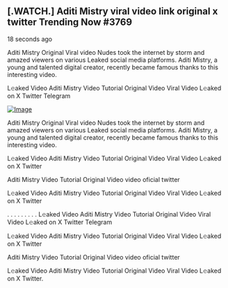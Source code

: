 ## [.WATCH.] Aditi Mistry viral video link original x twitter Trending Now #3769

18 seconds ago

Aditi Mistry Original Viral video Nudes took the internet by storm and amazed viewers on various Leaked social media platforms. Aditi Mistry, a young and talented digital creator, recently became famous thanks to this interesting video.

L𝚎aked Video Aditi Mistry Video Tutorial Original Video Viral Video L𝚎aked on X Twitter Telegram

[![Image](https://github.com/user-attachments/assets/4baa9e90-ca7b-464e-852e-01bd4b43bc60)](https://happiness-bro.blogspot.com/2024/12/refhttpsviralvideotrending.html)

Aditi Mistry Original Viral video Nudes took the internet by storm and amazed viewers on various Leaked social media platforms. Aditi Mistry, a young and talented digital creator, recently became famous thanks to this interesting video.

L𝚎aked Video Aditi Mistry Video Tutorial Original Video Viral Video L𝚎aked on X Twitter

Aditi Mistry Video Tutorial Original Video video oficial twitter

L𝚎aked Video Aditi Mistry Video Tutorial Original Video Viral Video L𝚎aked on X Twitter

. . . . . . . . . L𝚎aked Video Aditi Mistry Video Tutorial Original Video Viral Video L𝚎aked on X Twitter Telegram

L𝚎aked Video Aditi Mistry Video Tutorial Original Video Viral Video L𝚎aked on X Twitter

Aditi Mistry Video Tutorial Original Video video oficial twitter

L𝚎aked Video Aditi Mistry Video Tutorial Original Video Viral Video L𝚎aked on X Twitter.